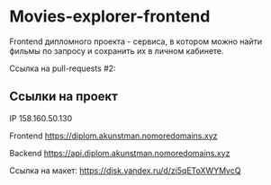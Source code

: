 # Movies-explorer-frontend

Frontend дипломного проекта - cервиса, в котором можно найти фильмы по запросу и сохранить их в личном кабинете.


Ссылка на pull-requests #2:

## Ссылки на проект
IP 158.160.50.130

Frontend https://diplom.akunstman.nomoredomains.xyz

Backend https://api.diplom.akunstman.nomoredomains.xyz

Ссылка на макет: https://disk.yandex.ru/d/zi5qEToXWYMvcQ